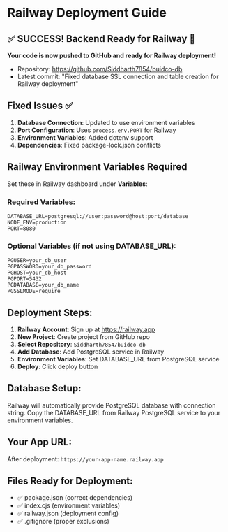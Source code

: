 # Railway Deployment Guide

## ✅ SUCCESS! Backend Ready for Railway 🚀

**Your code is now pushed to GitHub and ready for Railway deployment!**
- Repository: https://github.com/Siddharth7854/buidco-db
- Latest commit: "Fixed database SSL connection and table creation for Railway deployment"

## Fixed Issues ✅
1. **Database Connection**: Updated to use environment variables
2. **Port Configuration**: Uses `process.env.PORT` for Railway
3. **Environment Variables**: Added dotenv support
4. **Dependencies**: Fixed package-lock.json conflicts

## Railway Environment Variables Required

Set these in Railway dashboard under **Variables**:

### Required Variables:
```
DATABASE_URL=postgresql://user:password@host:port/database
NODE_ENV=production
PORT=8080
```

### Optional Variables (if not using DATABASE_URL):
```
PGUSER=your_db_user
PGPASSWORD=your_db_password
PGHOST=your_db_host
PGPORT=5432
PGDATABASE=your_db_name
PGSSLMODE=require
```

## Deployment Steps:

1. **Railway Account**: Sign up at https://railway.app
2. **New Project**: Create project from GitHub repo
3. **Select Repository**: `Siddharth7854/buidco-db`
4. **Add Database**: Add PostgreSQL service in Railway
5. **Environment Variables**: Set DATABASE_URL from PostgreSQL service
6. **Deploy**: Click deploy button

## Database Setup:

Railway will automatically provide PostgreSQL database with connection string.
Copy the DATABASE_URL from Railway PostgreSQL service to your environment variables.

## Your App URL:
After deployment: `https://your-app-name.railway.app`

## Files Ready for Deployment:
- ✅ package.json (correct dependencies)
- ✅ index.cjs (environment variables)
- ✅ railway.json (deployment config)
- ✅ .gitignore (proper exclusions)
